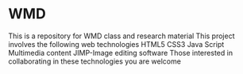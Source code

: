 # WMD
This is a repository for WMD class and research material
This project involves the following web technologies
HTML5
CSS3
Java Script
Multimedia content
JIMP-Image editing software
Those interested in collaborating in these technologies you are welcome
